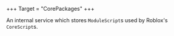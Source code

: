 +++
Target = "CorePackages"
+++

An internal service which stores `ModuleScript`s used by Roblox's `CoreScript`s.